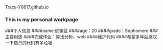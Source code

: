   Tracy-Y0617.github.io
  ### This is my personal workpage
  ###个人信息
  ####name:於镇蓝
  ####age：20
  ####grade：Sophomore
  ###主要用途
  ####完成作业：算法分析、web
  ####维护代码
  ####希望多年后感叹一下自己的代码有多垃圾

